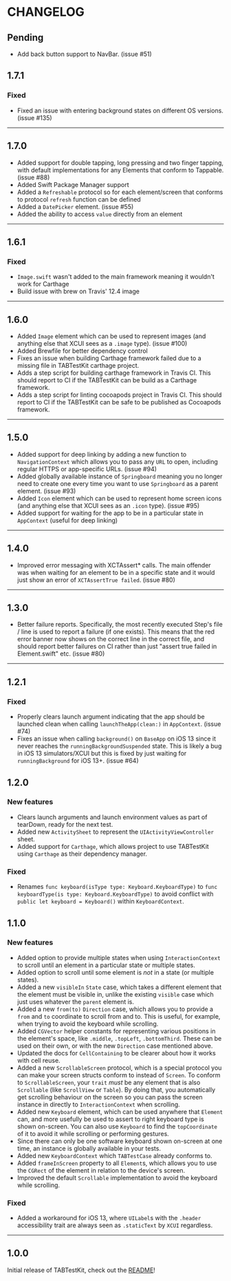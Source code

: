 # CHANGELOG

## Pending
-  Add back button support to NavBar. (issue #51)

## 1.7.1

### Fixed

- Fixed an issue with entering background states on different OS versions. (issue #135)

---

## 1.7.0

- Added support for double tapping, long pressing and two finger tapping, with default implementations for any Elements that conform to Tappable. (issue #88)
- Added Swift Package Manager support
- Added a `Refreshable` protocol so for each element/screen that conforms to protocol `refresh` function can be defined 
- Added a `DatePicker` element. (issue #55)
- Added the ability to access `value` directly from an element

---

## 1.6.1

### Fixed

- `Image.swift` wasn't added to the main framework meaning it wouldn't work for Carthage
- Build issue with brew on Travis' 12.4 image

---

## 1.6.0

- Added `Image` element which can be used to represent images (and anything else that XCUI sees as a `.image` type). (issue #100)
- Added Brewfile for better dependency control
- Fixes an issue when building Carthage framework failed due to a missing file in TABTestKit carthage project.
- Adds a step script for building carthage framework in Travis CI. This should report to CI if the TABTestKit can be build as a Carthage framework.
- Adds a step script for linting cocoapods project in Travis CI. This should report to CI if the TABTestKit can be safe to be published as Cocoapods framework.

---

## 1.5.0

- Added support for deep linking by adding a new function to `NavigationContext` which allows you to pass any `URL` to open, including regular HTTPS or app-specific URLs. (issue #94)
- Added globally available instance of `Springboard` meaning you no longer need to create one every time you want to use `Springboard` as a parent element. (issue #93)
- Added `Icon` element which can be used to represent home screen icons (and anything else that XCUI sees as an `.icon` type). (issue #95)
- Added support for waiting for the app to be in a particular state in `AppContext` (useful for deep linking)

---

## 1.4.0

- Improved error messaging with XCTAssert* calls. The main offender was when waiting for an element to be in a specific state and it would just show an error of `XCTAssertTrue failed`. (issue #80)

---

## 1.3.0

- Better failure reports. Specifically, the most recently executed Step's file / line is used to report a failure (if one exists). This means that the red error banner now shows on the correct line in the correct file, and should report better failures on CI rather than just "assert true failed in Element.swift" etc. (issue #80)

---

## 1.2.1

### Fixed

- Properly clears launch argument indicating that the app should be launched clean when calling `launchTheApp(clean:)` in `AppContext`. (issue #74)
- Fixes an issue when calling `background()` on `BaseApp` on iOS 13 since it never reaches the `runningBackgroundSuspended` state. This is likely a bug in iOS 13 simulators/XCUI but this is fixed by just waiting for `runningBackground` for iOS 13+. (issue #64)

## 1.2.0

### New features

- Clears launch arguments and launch environment values as part of tearDown, ready for the next test.
- Added new `ActivitySheet` to represent the `UIActivityViewController` sheet.
- Added support for `Carthage`, which allows project to use TABTestKit using `Carthage` as their dependency manager.

### Fixed

- Renames `func keyboard(isType type: Keyboard.KeyboardType)` to `func keyboardType(is type: Keyboard.KeyboardType)` to avoid conflict with `public let keyboard = Keyboard()` within `KeyboardContext`.

## 1.1.0

### New features

- Added option to provide multiple states when using `InteractionContext` to scroll until an element in a particular state or multiple states.
- Added option to scroll until some element is _not_ in a state (or multiple states).
- Added a new `visibleIn` `State` case, which takes a different element that the element must be visible in, unlike the existing `visible` case which just uses whatever the `parent` element is.
- Added a new  `from(to)` `Direction` case, which allows you to provide a `from` and `to` coordinate to scroll from and to. This is useful, for example, when trying to avoid the keyboard while scrolling.
- Added `CGVector` helper constants for representing various positions in the element's space, like `.middle`, `.topLeft`, `.bottomThird`. These can be used on their own, or with the new `Direction` case mentioned above.
- Updated the docs for `CellContaining` to be clearer about how it works with cell reuse.
- Added a new `ScrollableScreen` protocol, which is a special protocol you can make your screen structs conform to instead of `Screen`. To conform to `ScrollableScreen`, your `trait` _must_ be any element that is also `Scrollable` (like `ScrollView` or `Table`). By doing that, you automatically get scrolling behaviour on the screen so you can pass the screen instance in directly to `InteractionContext` when scrolling.
- Added new `Keyboard` element, which can be used anywhere that `Element` can, and more usefully be used to assert to right keyboard type is shown on-screen. You can also use `Keyboard` to find the `topCoordinate` of it to avoid it while scrolling or performing gestures.
- Since there can only be one software keyboard shown on-screen at one time, an instance is globally available in your tests.
- Added new `KeyboardContext` which `TABTestCase` already conforms to.
- Added `frameInScreen` property to all `Element`s, which allows you to use the `CGRect` of the element in relation to the device's screen.
- Improved the default `Scrollable` implementation to avoid the keyboard while scrolling.

### Fixed

- Added a workaround for iOS 13, where `UILabel`s with the `.header` accessibility trait are always seen as `.staticText` by `XCUI` regardless.

---

## 1.0.0

Initial release of TABTestKit, check out the [README](/README.md)!
